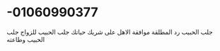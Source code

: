 # -01060990377
جلب الحبيب رد المطلقة موافقة الاهل على شريك حياتك جلب الحبيب للزواج جلب الحبيب وطاعته
